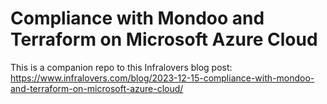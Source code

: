 # Compliance with Mondoo and Terraform on Microsoft Azure Cloud

This is a companion repo to this Infralovers blog post:
https://www.infralovers.com/blog/2023-12-15-compliance-with-mondoo-and-terraform-on-microsoft-azure-cloud/


